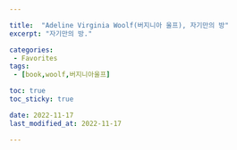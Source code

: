```yaml
---

title:  "Adeline Virginia Woolf(버지니아 울프), 자기만의 방"
excerpt: "자기만의 방."

categories:
 - Favorites
tags:
 - [book,woolf,버지니아울프]

toc: true
toc_sticky: true

date: 2022-11-17
last_modified_at: 2022-11-17

---
```


####